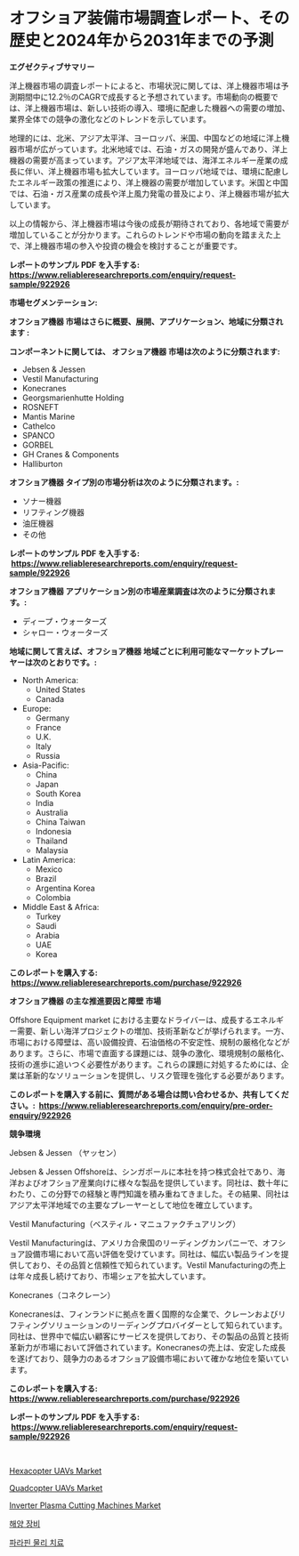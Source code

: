 <p><h1>オフショア装備市場調査レポート、その歴史と2024年から2031年までの予測</h1></p><p><strong>エグゼクティブサマリー</strong></p>
<p><p>洋上機器市場の調査レポートによると、市場状況に関しては、洋上機器市場は予測期間中に12.2％のCAGRで成長すると予想されています。市場動向の概要では、洋上機器市場は、新しい技術の導入、環境に配慮した機器への需要の増加、業界全体での競争の激化などのトレンドを示しています。</p><p>地理的には、北米、アジア太平洋、ヨーロッパ、米国、中国などの地域に洋上機器市場が広がっています。北米地域では、石油・ガスの開発が盛んであり、洋上機器の需要が高まっています。アジア太平洋地域では、海洋エネルギー産業の成長に伴い、洋上機器市場も拡大しています。ヨーロッパ地域では、環境に配慮したエネルギー政策の推進により、洋上機器の需要が増加しています。米国と中国では、石油・ガス産業の成長や洋上風力発電の普及により、洋上機器市場が拡大しています。</p><p>以上の情報から、洋上機器市場は今後の成長が期待されており、各地域で需要が増加していることが分かります。これらのトレンドや市場の動向を踏まえた上で、洋上機器市場の参入や投資の機会を検討することが重要です。</p></p>
<p><strong>レポートのサンプル PDF を入手する: <a href="https://www.reliableresearchreports.com/enquiry/request-sample/922926">https://www.reliableresearchreports.com/enquiry/request-sample/922926</a></strong></p>
<p><strong>市場セグメンテーション:</strong></p>
<p><strong> オフショア機器 市場はさらに概要、展開、アプリケーション、地域に分類されます :</strong></p>
<p><strong>コンポーネントに関しては、 オフショア機器 市場は次のように分類されます: &nbsp;</strong></p>
<p><ul><li>Jebsen & Jessen</li><li>Vestil Manufacturing</li><li>Konecranes</li><li>Georgsmarienhutte Holding</li><li>ROSNEFT</li><li>Mantis Marine</li><li>Cathelco</li><li>SPANCO</li><li>GORBEL</li><li>GH Cranes & Components</li><li>Halliburton</li></ul></p>
<p><strong> オフショア機器 タイプ別の市場分析は次のように分類されます。:</strong></p>
<p><ul><li>ソナー機器</li><li>リフティング機器</li><li>油圧機器</li><li>その他</li></ul></p>
<p><strong>レポートのサンプル PDF を入手する: &nbsp;<a href="https://www.reliableresearchreports.com/enquiry/request-sample/922926">https://www.reliableresearchreports.com/enquiry/request-sample/922926</a></strong></p>
<p><strong> オフショア機器 アプリケーション別の市場産業調査は次のように分類されます。:</strong></p>
<p><ul><li>ディープ・ウォーターズ</li><li>シャロー・ウォーターズ</li></ul></p>
<p><strong>地域に関して言えば、オフショア機器 地域ごとに利用可能なマーケットプレーヤーは次のとおりです。:</strong></p>
<p><ul>
    <li>
        North America:
        <ul>
            <li>United States</li>
            <li>Canada</li>
        </ul>
    </li>
    <li>
        Europe:
        <ul>
            <li>Germany</li>
            <li>France</li>
            <li>U.K.</li>
            <li>Italy</li>
            <li>Russia</li>
        </ul>
    </li>
    <li>
        Asia-Pacific:
        <ul>
            <li>China</li>
            <li>Japan</li>
            <li>South Korea</li>
            <li>India</li>
            <li>Australia</li>
            <li>China Taiwan</li>
            <li>Indonesia</li>
            <li>Thailand</li>
            <li>Malaysia</li>
        </ul>
    </li>
    <li>
        Latin America:
        <ul>
            <li>Mexico</li>
            <li>Brazil</li>
            <li>Argentina Korea</li>
            <li>Colombia</li>
        </ul>
    </li>
    <li>
        Middle East & Africa:
        <ul>
            <li>Turkey</li>
            <li>Saudi</li>
            <li>Arabia</li>
            <li>UAE</li>
            <li>Korea</li>
        </ul>
    </li>
    </ul></p>
<p><strong>このレポートを購入する: &nbsp;<a href="https://www.reliableresearchreports.com/purchase/922926">https://www.reliableresearchreports.com/purchase/922926</a></strong></p>
<p><strong>オフショア機器 の主な推進要因と障壁 市場</strong></p>
<p><p>Offshore Equipment market における主要なドライバーは、成長するエネルギー需要、新しい海洋プロジェクトの増加、技術革新などが挙げられます。一方、市場における障壁は、高い設備投資、石油価格の不安定性、規制の厳格化などがあります。さらに、市場で直面する課題には、競争の激化、環境規制の厳格化、技術の進歩に追いつく必要性があります。これらの課題に対処するためには、企業は革新的なソリューションを提供し、リスク管理を強化する必要があります。</p></p>
<p><strong>このレポートを購入する前に、質問がある場合は問い合わせるか、共有してください。:&nbsp; <a href="https://www.reliableresearchreports.com/enquiry/pre-order-enquiry/922926">https://www.reliableresearchreports.com/enquiry/pre-order-enquiry/922926</a></strong></p>
<p><strong>競争環境</strong></p>
<p><p>Jebsen & Jessen （ヤッセン）</p><p>Jebsen & Jessen Offshoreは、シンガポールに本社を持つ株式会社であり、海洋およびオフショア産業向けに様々な製品を提供しています。同社は、数十年にわたり、この分野での経験と専門知識を積み重ねてきました。その結果、同社はアジア太平洋地域での主要なプレーヤーとして地位を確立しています。</p><p>Vestil Manufacturing（ベスティル・マニュファクチュアリング）</p><p>Vestil Manufacturingは、アメリカ合衆国のリーディングカンパニーで、オフショア設備市場において高い評価を受けています。同社は、幅広い製品ラインを提供しており、その品質と信頼性で知られています。Vestil Manufacturingの売上は年々成長し続けており、市場シェアを拡大しています。</p><p>Konecranes（コネクレーン）</p><p>Konecranesは、フィンランドに拠点を置く国際的な企業で、クレーンおよびリフティングソリューションのリーディングプロバイダーとして知られています。同社は、世界中で幅広い顧客にサービスを提供しており、その製品の品質と技術革新力が市場において評価されています。Konecranesの売上は、安定した成長を遂げており、競争力のあるオフショア設備市場において確かな地位を築いています。</p></p>
<p><strong>このレポートを購入する: &nbsp; <a href="https://www.reliableresearchreports.com/purchase/922926">https://www.reliableresearchreports.com/purchase/922926</a></strong></p>
<p><strong>レポートのサンプル PDF を入手する: &nbsp;<a href="https://www.reliableresearchreports.com/enquiry/request-sample/922926">https://www.reliableresearchreports.com/enquiry/request-sample/922926</a></strong><strong></strong></p>
<p>&nbsp;</p>
<p><p><a href="https://issuu.com/reportprime-2/docs/hexacopter-uavs-market-size-2030.pptx">Hexacopter UAVs Market</a></p><p><a href="https://issuu.com/reportprime-2/docs/quadcopter-uavs-market-size-2030.pptx">Quadcopter UAVs Market</a></p><p><a href="https://github.com/rahu1506/Market-Research-Report-List-3/blob/main/inverter-plasma-cutting-machines-market.md">Inverter Plasma Cutting Machines Market</a></p><p><a href="https://github.com/sougarounis/Market-Research-Report-List-2/blob/main/2997529182576.md">해양 장비</a></p><p><a href="https://github.com/laholand/Market-Research-Report-List-2/blob/main/5446426182575.md">파라핀 물리 치료</a></p></p>
